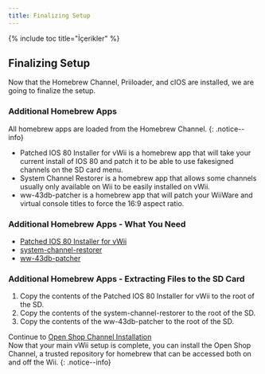 ```yaml
---
title: Finalizing Setup
---
```


{% include toc title="İçerikler" %}

## Finalizing Setup

Now that the Homebrew Channel, Priiloader, and cIOS are installed, we are going to finalize the setup.

### Additional Homebrew Apps

All homebrew apps are loaded from the Homebrew Channel.
{: .notice--info}

- Patched IOS 80 Installer for vWii is a homebrew app that will take your current install of IOS 80 and patch it to be able to use fakesigned channels on the SD card menu.
- System Channel Restorer is a homebrew app that allows some channels usually only available on Wii to be easily installed on vWii.
- ww-43db-patcher is a homebrew app that will patch your WiiWare and virtual console titles to force the 16:9 aspect ratio.

### Additional Homebrew Apps - What You Need

- [Patched IOS 80 Installer for vWii](https://oscwii.org/library/app/Patched_IOS80_Installer_for_vWii)
- [system-channel-restorer](https://oscwii.org/library/app/system-channel-restorer)
- [ww-43db-patcher](https://oscwii.org/library/app/ww-43db-patcher)

### Additional Homebrew Apps - Extracting Files to the SD Card

1. Copy the contents of the Patched IOS 80 Installer for vWii to the root of the SD.
2. Copy the contents of the system-channel-restorer to the root of the SD.
3. Copy the contents of the ww-43db-patcher to the root of the SD.

Continue to [Open Shop Channel Installation](osc) <br>
Now that your main vWii setup is complete, you can install the Open Shop Channel, a trusted repository for homebrew that can be accessed both on and off the Wii.
{: .notice--info}
